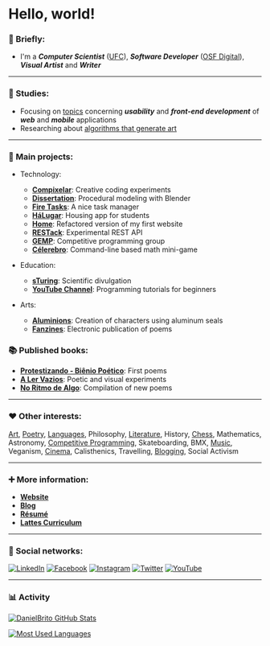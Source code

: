 # Hello, world!

### 📌 Briefly:

- I'm a ***Computer Scientist*** ([UFC](https://github.com/DanielBrito/ufc)), ***Software Developer*** ([OSF Digital](https://osf.digital)), ***Visual Artist*** and ***Writer***

---

### 🎯 Studies:

- Focusing on [topics](https://github.com/DanielBrito/self-learning) concerning ***usability*** and ***front-end development*** of ***web*** and ***mobile*** applications
- Researching about [algorithms that generate art](https://github.com/DanielBrito/generative-design)

---

### 🚀 Main projects:

- Technology:
  - **[Compixelar](https://github.com/DanielBrito/creative-coding-experiments)**: Creative coding experiments
  - **[Dissertation](https://github.com/DanielBrito/monografia)**: Procedural modeling with Blender
  - **[Fire Tasks](https://github.com/DanielBrito/fire-tasks)**: A nice task manager
  - **[HáLugar](https://github.com/HaLugar)**: Housing app for students
  - **[Home](https://github.com/DanielBrito/home)**: Refactored version of my first website
  - **[RESTack](https://github.com/DanielBrito/restack-api)**: Experimental REST API
  - **[GEMP](https://github.com/GEMP-UFC-Crateus)**: Competitive programming group
  - **[Célerebro](https://github.com/DanielBrito/celerebro)**: Command-line based math mini-game
  
- Education:
  - **[sTuring](https://github.com/DanielBrito/sturing)**: Scientific divulgation
  - **[YouTube Channel](https://www.youtube.com/user/59336197)**: Programming tutorials for beginners

- Arts:
  - **[Aluminions](https://www.instagram.com/aluminions.13/)**: Creation of characters using aluminum seals
  - **[Fanzines](https://issuu.com/daniel.brito)**: Electronic publication of poems

### 📚 Published books:

- **[Protestizando - Biênio Poético](https://danielbrito.github.io/livros/#protestizando)**: First poems
- **[A Ler Vazios](https://danielbrito.github.io/livros/#a-ler-vazios)**: Poetic and visual experiments
- **[No Ritmo de Algo](https://github.com/DanielBrito/no-ritmo-de-algo)**: Compilation of new poems

---

### ❤️ Other interests:

[Art](https://github.com/DanielBrito/generative-design), [Poetry](https://github.com/DanielBrito/no-ritmo-de-algo), [Languages](https://duome.eu/DanBrito41), Philosophy, [Literature](https://www.skoob.com.br/usuario/1021319-dan), History, [Chess](https://lichess.org/@/danielbrito41), Mathematics, Astronomy, [Competitive Programming](https://github.com/DanielBrito/competitive-programming), Skateboarding, BMX, [Music](https://open.spotify.com/user/xb93kruabsjskn5chjqo127ep), Veganism, [Cinema](https://filmow.com/usuario/daniel_brito/), Calisthenics, Travelling, [Blogging](https://daniel-brito.blogspot.com.br/), Social Activism

---

### :heavy_plus_sign: More information:

- **[Website](https://danielbrito.github.io/)**
- **[Blog](https://daniel-brito.blogspot.com.br/)**
- **[Résumé](https://drive.google.com/file/d/1bOFjCfhoyabvcZ7LXf5T3EtY9h6umsaR/view)**
- **[Lattes Curriculum](http://buscatextual.cnpq.br/buscatextual/visualizacv.do?id=K2184225D8)**

---

### 👥 Social networks:

[![LinkedIn](https://img.shields.io/static/v1?label=&message=LinkedIn%20&color=2867B2&logo=LinkedIn&style=flat-square&logoColor=white)](https://www.linkedin.com/in/daniel-brito)
[![Facebook](https://img.shields.io/static/v1?label=&message=Facebook%20&color=0078FF&logo=Facebook&style=flat-square&logoColor=white)](https://www.facebook.com/daniel.brito.jumper)
[![Instagram](https://img.shields.io/static/v1?label=&message=Instagram%20&color=ff69b4&logo=Instagram&style=flat-square&logoColor=white)](https://www.instagram.com/danielbrito41/)
[![Twitter](https://img.shields.io/static/v1?label=&message=Twitter%20&color=1DA1F2&logo=Twitter&style=flat-square&logoColor=white)](https://twitter.com/danielhbrito)
[![YouTube](https://img.shields.io/static/v1?label=&message=YouTube%20&color=C4302B&logo=YouTube&style=flat-square&logoColor=white)](https://www.youtube.com/channel/UC4y3uq1d7MKDYs1LbI44Vng)

---

### 📊 Activity

[![DanielBrito GitHub Stats](https://github-readme-stats.vercel.app/api?username=DanielBrito&show_icons=true&theme=monokai)](https://github.com/DanielBrito)

[![Most Used Languages](https://github-readme-stats.vercel.app/api/top-langs/?username=DanielBrito&show_icons=true&layout=compact&theme=monokai)](https://github.com/DanielBrito)
